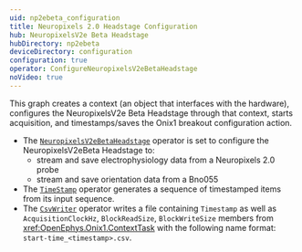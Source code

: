 ```yaml
---
uid: np2ebeta_configuration
title: Neuropixels 2.0 Headstage Configuration
hub: NeuropixelsV2e Beta Headstage
hubDirectory: np2ebeta
deviceDirectory: configuration
configuration: true
operator: ConfigureNeuropixelsV2eBetaHeadstage
noVideo: true
---
```


This graph creates a context (an object that interfaces with the hardware), configures the NeuropixelsV2e Beta Headstage through that context, starts acquisition, and timestamps/saves the Onix1 breakout configuration action.

- The [`NeuropixelsV2eBetaHeadstage`](xref:OpenEphys.Onix1.ConfigureNeuropixelsV2eBetaHeadstage) operator is set to configure the NeuropixelsV2eBeta Headstage to:
    - stream and save electrophysiology data from a Neuropixels 2.0 probe
    - stream and save orientation data from a Bno055
- The [`TimeStamp`](https://bonsai-rx.org/docs/api/Bonsai.Reactive.Timestamp.html) operator generates a sequence of timestamped items from its input sequence.
- The [`CsvWriter`](https://bonsai-rx.org/docs/api/Bonsai.IO.CsvWriter.html) operator writes a file containing `Timestamp` as well as `AcquisitionClockHz`, `BlockReadSize`, `BlockWriteSize` members from <xref:OpenEphys.Onix1.ContextTask> with the following name format: `start-time_<timestamp>.csv`. 


<!-- - The above bullet point is accomplished by changing the following properties from their default values:  
    - The `NeuropixelsV2eBetaHeadstage`'s `AnalogIO Direction0` property is set to `Output`.
    - The `NeuropixelsV2eBetaHeadstage`'s `MemoryMonitor Enable` property is set to `True`. -->
